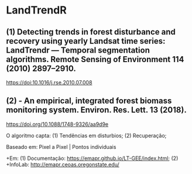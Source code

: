 # LandTrendR 
## (1) Detecting trends in forest disturbance and recovery using yearly Landsat time series: LandTrendr — Temporal segmentation algorithms. Remote Sensing of Environment 114 (2010) 2897–2910.
<https://doi:10.1016/j.rse.2010.07.008>

## (2)  - An empirical, integrated forest biomass monitoring system. Environ. Res. Lett. 13 (2018).
<https://doi.org/10.1088/1748-9326/aa9d9e>

O algoritmo capta:
(1) Tendências em disturbios;
(2) Recuperação;

Baseado em:
Pixel a Pixel | Pontos individuais

+Em: 
(1) Documentação: <https://emapr.github.io/LT-GEE/index.html>;
(2) +InfoLab: <http://emapr.ceoas.oregonstate.edu/>
